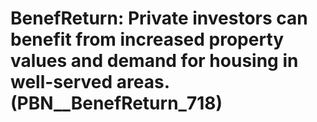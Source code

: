 # BenefReturn: __Private investors can benefit from increased property values and demand for housing in well-served areas.__ (PBN__BenefReturn_718)

